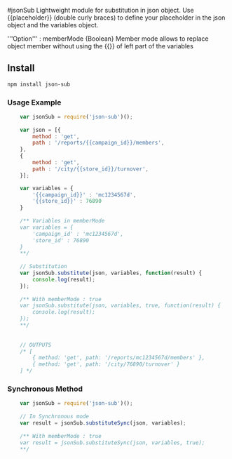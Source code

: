 #jsonSub
Lightweight module for substitution in json object. Use {{placeholder}} (double curly braces) to define your placeholder in the json object and the variables object.

'''Option''' : memberMode {Boolean}  Member mode allows to replace object member without using the {{}} of left part of the variables


## Install

```bash
npm install json-sub
```

	
### Usage Example

```js
	var jsonSub = require('json-sub')();
	
	var json = [{
		method : 'get',
		path : '/reports/{{campaign_id}}/members',
	},
	{
		method : 'get',
		path : '/city/{{store_id}}/turnover',
	}];

	var variables = {
		'{{campaign_id}}' : 'mc1234567d',
		'{{store_id}}' : 76890
	}
	
	/** Variables in memberMode
	var variables = {
		'campaign_id' : 'mc1234567d',
		'store_id' : 76890
	}
	**/
	
	// Substitution
	var jsonSub.substitute(json, variables, function(result) {
		console.log(result);
	});
	
	/** With memberMode : true
	var jsonSub.substitute(json, variables, true, function(result) {
		console.log(result);
	});
	**/
	
	
	// OUTPUTS
	/* [
		{ method: 'get', path: '/reports/mc1234567d/members' },
		{ method: 'get', path: '/city/76890/turnover' }
	] */
```  


### Synchronous Method
```js
	var jsonSub = require('json-sub')();
	
	// In Synchronous mode
	var result = jsonSub.substituteSync(json, variables);
	
	/** With memberMode : true
	var result = jsonSub.substituteSync(json, variables, true);
	**/
	
``` 